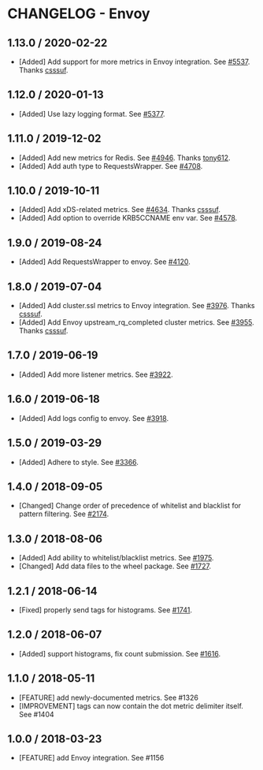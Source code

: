# CHANGELOG - Envoy

## 1.13.0 / 2020-02-22

* [Added] Add support for more metrics in Envoy integration. See [#5537](https://github.com/DataDog/integrations-core/pull/5537). Thanks [csssuf](https://github.com/csssuf).

## 1.12.0 / 2020-01-13

* [Added] Use lazy logging format. See [#5377](https://github.com/DataDog/integrations-core/pull/5377).

## 1.11.0 / 2019-12-02

* [Added] Add new metrics for Redis. See [#4946](https://github.com/DataDog/integrations-core/pull/4946). Thanks [tony612](https://github.com/tony612).
* [Added] Add auth type to RequestsWrapper. See [#4708](https://github.com/DataDog/integrations-core/pull/4708).

## 1.10.0 / 2019-10-11

* [Added] Add xDS-related metrics. See [#4634](https://github.com/DataDog/integrations-core/pull/4634). Thanks [csssuf](https://github.com/csssuf).
* [Added] Add option to override KRB5CCNAME env var. See [#4578](https://github.com/DataDog/integrations-core/pull/4578).

## 1.9.0 / 2019-08-24

* [Added] Add RequestsWrapper to envoy. See [#4120](https://github.com/DataDog/integrations-core/pull/4120).

## 1.8.0 / 2019-07-04

* [Added] Add cluster.ssl metrics to Envoy integration. See [#3976](https://github.com/DataDog/integrations-core/pull/3976). Thanks [csssuf](https://github.com/csssuf).
* [Added] Add Envoy upstream_rq_completed cluster metrics. See [#3955](https://github.com/DataDog/integrations-core/pull/3955). Thanks [csssuf](https://github.com/csssuf).

## 1.7.0 / 2019-06-19

* [Added] Add more listener metrics. See [#3922](https://github.com/DataDog/integrations-core/pull/3922).

## 1.6.0 / 2019-06-18

* [Added] Add logs config to envoy. See [#3918](https://github.com/DataDog/integrations-core/pull/3918).

## 1.5.0 / 2019-03-29

* [Added] Adhere to style. See [#3366](https://github.com/DataDog/integrations-core/pull/3366).

## 1.4.0 / 2018-09-05

* [Changed] Change order of precedence of whitelist and blacklist for pattern filtering. See [#2174][1].

## 1.3.0 / 2018-08-06

* [Added] Add ability to whitelist/blacklist metrics. See [#1975][2].
* [Changed] Add data files to the wheel package. See [#1727][3].

## 1.2.1 / 2018-06-14

* [Fixed] properly send tags for histograms. See [#1741][4].

## 1.2.0 / 2018-06-07

* [Added] support histograms, fix count submission. See [#1616][5].

## 1.1.0 / 2018-05-11

* [FEATURE] add newly-documented metrics. See #1326
* [IMPROVEMENT] tags can now contain the dot metric delimiter itself. See #1404

## 1.0.0 / 2018-03-23

* [FEATURE] add Envoy integration. See #1156

<!--- The following link definition list is generated by PimpMyChangelog --->
[1]: https://github.com/DataDog/integrations-core/pull/2174
[2]: https://github.com/DataDog/integrations-core/pull/1975
[3]: https://github.com/DataDog/integrations-core/pull/1727
[4]: https://github.com/DataDog/integrations-core/pull/1741
[5]: https://github.com/DataDog/integrations-core/pull/1616
